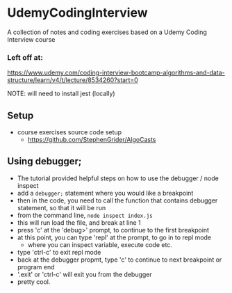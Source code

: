 # UdemyCodingInterview
A collection of notes and coding exercises based on a Udemy Coding Interview course

### Left off at:
https://www.udemy.com/coding-interview-bootcamp-algorithms-and-data-structure/learn/v4/t/lecture/8534260?start=0

NOTE: will need to install jest (locally)

## Setup
* course exercises source code setup
  - https://github.com/StephenGrider/AlgoCasts

## Using debugger;
* The tutorial provided helpful steps on how to use the debugger / node inspect
* add a `debugger;` statement where you would like a breakpoint
* then in the code, you need to call the function that contains debugger statement, so that it will be run
* from the command line, `node inspect index.js`
* this will run load the file, and break at line 1
* press 'c' at the 'debug>' prompt, to continue to the first breakpoint
* at this point, you can type 'repl' at the prompt, to go in to repl mode
  - where you can inspect variable, execute code etc.
* type 'ctrl-c' to exit repl mode
* back at the debugger propmt, type 'c' to continue to next breakpoint or program end
* '.exit' or 'ctrl-c' will exit you from the debugger
* pretty cool.